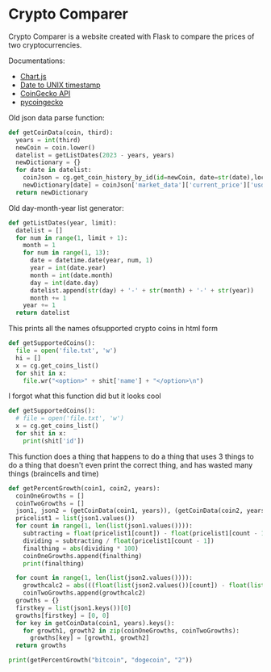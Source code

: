 # Crypto Comparer
Crypto Comparer is a website created with Flask to compare the prices of two cryptocurrencies. 

Documentations:<br>
 - [Chart.js](https://www.chartjs.org/)
 - [Date to UNIX timestamp](https://www.tutorialspoint.com/How-to-convert-Python-date-to-Unix-timestamp)
 - [CoinGecko API](https://www.coingecko.com/en/api/documentation)
 - [pycoingecko](https://github.com/man-c/pycoingecko)

Old json data parse function:
```py
def getCoinData(coin, third):
  years = int(third)
  newCoin = coin.lower()
  datelist = getListDates(2023 - years, years)
  newDictionary = {}
  for date in datelist:
    coinJson = cg.get_coin_history_by_id(id=newCoin, date=str(date),localization='en') 
    newDictionary[date] = coinJson['market_data']['current_price']['usd']
  return newDictionary
```

Old day-month-year list generator:
```py
def getListDates(year, limit):
  datelist = []
  for num in range(1, limit + 1):
    month = 1
    for num in range(1, 13):
      date = datetime.date(year, num, 1)
      year = int(date.year)
      month = int(date.month)
      day = int(date.day)
      datelist.append(str(day) + '-' + str(month) + '-' + str(year))
      month += 1
    year += 1
  return datelist
```


This prints all the names ofsupported crypto coins in html form
```py
def getSupportedCoins():
  file = open('file.txt', 'w')
  hi = []
  x = cg.get_coins_list()
  for shit in x:
    file.wr("<option>" + shit['name'] + "</option>\n")
```

I forgot what this function did but it looks cool
```py
def getSupportedCoins():
  # file = open('file.txt', 'w')
  x = cg.get_coins_list()
  for shit in x:
    print(shit['id'])
```

This function does a thing that happens to do a thing that uses 3 things to do a thing that doesn't even print the correct thing, and has wasted many things (braincells and time)
```py
def getPercentGrowth(coin1, coin2, years):
  coinOneGrowths = []
  coinTwoGrowths = []
  json1, json2 = (getCoinData(coin1, years)), (getCoinData(coin2, years))
  pricelist1 = list(json1.values())
  for count in range(1, len(list(json1.values()))):
    subtracting = float(pricelist1[count]) - float(pricelist1[count - 1])
    dividing = subtracting / float(pricelist1[count - 1])
    finalthing = abs(dividing * 100)
    coinOneGrowths.append(finalthing)
    print(finalthing)

  for count in range(1, len(list(json2.values()))):
    growthcalc2 = abs(((float(list(json2.values())[count]) - float(list(json2.values())[count - 1]) / float(list(json2.values())[count - 1])) * 100))
    coinTwoGrowths.append(growthcalc2)
  growths = {}
  firstkey = list(json1.keys())[0]
  growths[firstkey] = [0, 0]
  for key in getCoinData(coin1, years).keys():
    for growth1, growth2 in zip(coinOneGrowths, coinTwoGrowths):
      growths[key] = [growth1, growth2]
  return growths

print(getPercentGrowth("bitcoin", "dogecoin", "2"))
```